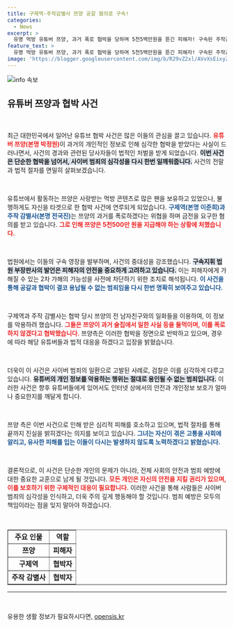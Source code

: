 ```yaml
---
title: 구제역·주작감별사 쯔양 공갈 혐의로 구속!
categories:
  - News
excerpt: >
  유명 먹방 유튜버 쯔양, 과거 폭로 협박을 당하며 5천5백만원을 뜯긴 피해자! 구속된 주작감별사와 구제역, 드러나는 충격적인 진실은?
feature_text: >
  유명 먹방 유튜버 쯔양, 과거 폭로 협박을 당하며 5천5백만원을 뜯긴 피해자! 구속된 주작감별사와 구제역, 드러나는 충격적인 진실은?
image: 'https://blogger.googleusercontent.com/img/b/R29vZ2xl/AVvXsEixyZcFfHzMRdzZMjFBmAUKJYCLCGyLL1o632UiGVXcaFdKo_bkvkuCioo0uUKlGfBVcT3P84aROyZIXSBEx3Aw5nCQ3pTgDom1WDC4m8eifvWiAmWEEVb4x6G_l8C0QH225ldMjyaFvpxGEBGNO37VmDTDMHGhJPq73UglMfDca1-0aw/s1600/blogspot.png'
---
```


<p><img src="https://blogger.googleusercontent.com/img/b/R29vZ2xl/AVvXsEixyZcFfHzMRdzZMjFBmAUKJYCLCGyLL1o632UiGVXcaFdKo_bkvkuCioo0uUKlGfBVcT3P84aROyZIXSBEx3Aw5nCQ3pTgDom1WDC4m8eifvWiAmWEEVb4x6G_l8C0QH225ldMjyaFvpxGEBGNO37VmDTDMHGhJPq73UglMfDca1-0aw/s1600/blogspot.png" alt="info 속보" /></p>

<h2 data-ke-size="size26">유튜버 쯔양과 협박 사건</h2>

<p data-ke-size="size16">&nbsp;</p>

<p>최근 대한민국에서 일어난 유튜브 협박 사건은 많은 이들의 관심을 끌고 있습니다. <b><span style="color: #ee2323;">유튜버 쯔양(본명 박정원)</span></b>이 과거의 개인적인 정보로 인해 심각한 협박을 받았다는 사실이 드러나면서, 사건의 경과와 관련된 당사자들이 법적인 처벌을 받게 되었습니다. <b><span style="background-color: #21538527;">이번 사건은 단순한 협박을 넘어서, 사이버 범죄의 심각성을 다시 한번 일깨워줍니다.</span></b> 사건의 전말과 법적 절차를 면밀히 살펴보겠습니다. </p>

<p data-ke-size="size16">&nbsp;</p>

<p>유튜브에서 활동하는 쯔양은 사랑받는 먹방 콘텐츠로 많은 팬을 보유하고 있었으나, 불행하게도 자신을 타겟으로 한 협박 사건에 연루되게 되었습니다. <b><span style="color: #1a5490;">구제역(본명 이준희)과 주작 감별사(본명 전국진)</span></b>는 쯔양의 과거를 폭로하겠다는 위협을 하며 금전을 요구한 혐의를 받고 있습니다. <b><span style="color: #ee2323;">그로 인해 쯔양은 5천500만 원을 지급해야 하는 상황에 처했습니다.</span></b> </p>

<p data-ke-size="size16">&nbsp;</p>

<p>법원에서는 이들의 구속 영장을 발부하며, 사건의 중대성을 강조했습니다. <b><span style="background-color: #21538527;">구속지휘 법원 부장판사의 발언은 피해자의 안전을 중요하게 고려하고 있습니다.</span></b> 이는 피해자에게 가해질 수 있는 2차 가해의 가능성을 사전에 차단하기 위한 조치로 해석됩니다. <b><span style="color: #1a5490;">이 사건을 통해 공갈과 협박이 결코 용납될 수 없는 범죄임을 다시 한번 명확히 보여주고 있습니다.</span></b> </p>

<p data-ke-size="size16">&nbsp;</p>

<p>구제역과 주작 감별사는 협박 당시 쯔양의 전 남자친구와의 일화들을 이용하여, 이 정보를 악용하려 했습니다. <b><span style="color: #ee2323;">그들은 쯔양이 과거 술집에서 일한 사실 등을 들먹이며, 이를 폭로하지 않겠다고 협박했습니다.</span></b> 쯔양측은 이러한 협박을 정면으로 반박하고 있으며, 경우에 따라 해당 유튜버들과 법적 대응을 하겠다고 입장을 밝혔습니다. </p>

<p data-ke-size="size16">&nbsp;</p>

<p>더욱이 이 사건은 사이버 범죄의 일환으로 고발된 사례로, 검찰은 이를 심각하게 다루고 있습니다. <b><span style="background-color: #21538527;">유튜버의 개인 정보를 악용하는 행위는 절대로 용인될 수 없는 범죄입니다.</span></b> 이러한 사건은 향후 유튜버들에게 있어서도 인터넷 상에서의 안전과 개인정보 보호가 얼마나 중요한지를 깨달게 합니다. </p>

<p data-ke-size="size16">&nbsp;</p>

<p>쯔양 측은 이번 사건으로 인해 받은 심리적 피해를 호소하고 있으며, 법적 절차를 통해 끝까지 진실을 밝히겠다는 의지를 보이고 있습니다. <b><span style="color: #1a5490;">그녀는 자신이 겪은 고통을 사회에 알리고, 유사한 피해를 입는 이들이 다시는 발생하지 않도록 노력하겠다고 밝혔습니다.</span></b> </p>

<p data-ke-size="size16">&nbsp;</p>

<p>결론적으로, 이 사건은 단순한 개인의 문제가 아니라, 전체 사회의 안전과 범죄 예방에 대한 중요한 교훈으로 남게 될 것입니다. <b><span style="color: #ee2323;">모든 개인은 자신의 안전을 지킬 권리가 있으며, 이를 보호하기 위한 구체적인 대응이 필요합니다.</span></b> 이러한 사건을 통해 사람들은 사이버 범죄의 심각성을 인식하고, 더욱 주의 깊게 행동해야 할 것입니다. 범죄 예방은 모두의 책임이라는 점을 잊지 말아야 하겠습니다. </p>

<p data-ke-size="size16">&nbsp;</p>

<table style="width: 100%; border-collapse: collapse;" border="1">
    <tr>
        <td style="text-align: center; height: 17px;"><b>주요 인물</b></td>
        <td style="text-align: center; height: 17px;"><b>역할</b></td>
    </tr>
    <tr>
        <td style="text-align: center; height: 17px;"><b>쯔양</b></td>
        <td style="text-align: center; height: 17px;"><b>피해자</b></td>
    </tr>
    <tr>
        <td style="text-align: center; height: 17px;"><b>구제역</b></td>
        <td style="text-align: center; height: 17px;"><b>협박자</b></td>
    </tr>
    <tr>
        <td style="text-align: center; height: 17px;"><b>주작 감별사</b></td>
        <td style="text-align: center; height: 17px;"><b>협박자</b></td>
    </tr>
</table>

<hr> 

<p data-ke-size="size16">&nbsp;</p>
유용한 생활 정보가 필요하시다면, <a href="https://opensis.kr" rel="dofollow">opensis.kr</a>


